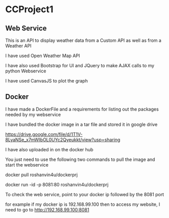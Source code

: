# CCProject1

## Web Service

This is an API to display weather data from a Custom API as well as from a Weather API

I have used Open Weather Map API

I have also used Bootstrap for UI and JQuery to make AJAX calls to my python Webservice

I have used CanvasJS to plot the graph

## Docker

I have made a DockerFile and a requirements for listing out the packages needed by my webservice

I have bundled the docker image in a tar file and stored it in google drive

https://drive.google.com/file/d/1T1V-8LyaNSe_x7mWIbOL0UYc2Qyeukkt/view?usp=sharing

I have also uploaded in on the docker hub

You just need to use the following two commands to pull the image and start the webservice

docker pull roshanvin4u/dockerprj

docker run -id -p 8081:80 roshanvin4u/dockerprj 

To check the web service, point to your docker ip followed by the 8081 port

for example if my docker ip is 192.168.99.100 then to access my website, I need to go to http://192.168.99.100:8081
